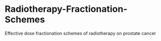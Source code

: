 # Radiotherapy-Fractionation-Schemes
Effective dose fractionation schemes of radiotherapy on prostate cancer
